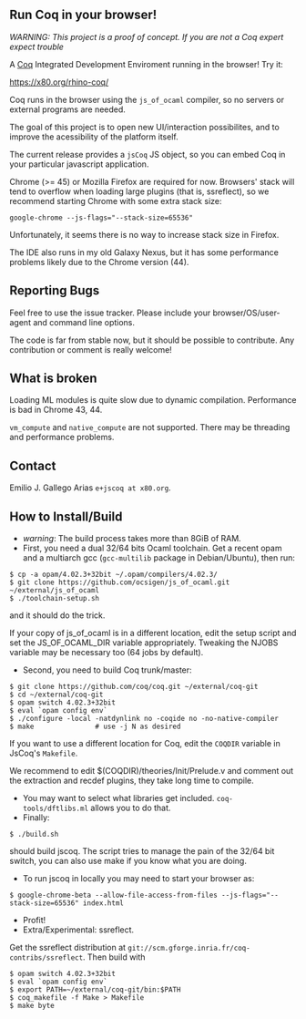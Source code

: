 Run Coq in your browser!
------------------------

*WARNING: This project is a proof of concept. If you are not a Coq
 expert expect trouble*

A [Coq](https://coq.inria.fr) Integrated Development Enviroment
running in the browser! Try it:

<https://x80.org/rhino-coq/>

Coq runs in the browser using the `js_of_ocaml` compiler, so no
servers or external programs are needed.

The goal of this project is to open new UI/interaction possibilites,
and to improve the acessibility of the platform itself.

The current release provides a `jsCoq` JS object, so you can embed Coq
in your particular javascript application.

Chrome (>= 45) or Mozilla Firefox are required for now. Browsers'
stack will tend to overflow when loading large plugins (that is,
ssreflect), so we recommend starting Chrome with some extra stack
size:

```
google-chrome --js-flags="--stack-size=65536"
```

Unfortunately, it seems there is no way to increase stack size in
Firefox.

The IDE also runs in my old Galaxy Nexus, but it has some
performance problems likely due to the Chrome version (44).

## Reporting Bugs ##

Feel free to use the issue tracker. Please include your
browser/OS/user-agent and command line options.

The code is far from stable now, but it should be possible to
contribute.  Any contribution or comment is really welcome!

## What is broken ##

Loading ML modules is quite slow due to dynamic
compilation. Performance is bad in Chrome 43, 44.

`vm_compute` and `native_compute` are not supported. There may be
threading and performance problems.

## Contact ##

Emilio J. Gallego Arias `e+jscoq at x80.org`.

## How to Install/Build ##

* _warning_: The build process takes more than 8GiB of RAM.
* First, you need a dual 32/64 bits Ocaml toolchain. Get a
  recent opam and a multiarch gcc (`gcc-multilib` package in
  Debian/Ubuntu), then run:
````
$ cp -a opam/4.02.3+32bit ~/.opam/compilers/4.02.3/
$ git clone https://github.com/ocsigen/js_of_ocaml.git ~/external/js_of_ocaml
$ ./toolchain-setup.sh
````
  and it should do the trick.

  If your copy of js_of_ocaml is in a different location, edit the setup
  script and set the JS_OF_OCAML_DIR variable appropriately. Tweaking the NJOBS
  variable may be necessary too (64 jobs by default).
* Second, you need to build Coq trunk/master:
````
$ git clone https://github.com/coq/coq.git ~/external/coq-git
$ cd ~/external/coq-git
$ opam switch 4.02.3+32bit
$ eval `opam config env`
$ ./configure -local -natdynlink no -coqide no -no-native-compiler
$ make               # use -j N as desired
````
  If you want to use a different location for Coq, edit the `COQDIR` variable in JsCoq's `Makefile`.

  We recommend to edit $(COQDIR)/theories/Init/Prelude.v and comment
  out the extraction and recdef plugins, they take long time to
  compile.
* You may want to select what libraries get
  included. `coq-tools/dftlibs.ml` allows you to do that.
* Finally:
````
$ ./build.sh
````
  should build jscoq. The script tries to manage the pain of the 32/64
  bit switch, you can also use make if you know what you are doing.
* To run jscoq in locally you may need to start your browser as:
````
$ google-chrome-beta --allow-file-access-from-files --js-flags="--stack-size=65536" index.html
````
* Profit!
* Extra/Experimental: ssreflect.

Get the ssreflect distribution at `git://scm.gforge.inria.fr/coq-contribs/ssreflect`. Then build with
```
$ opam switch 4.02.3+32bit
$ eval `opam config env`
$ export PATH=~/external/coq-git/bin:$PATH
$ coq_makefile -f Make > Makefile
$ make byte
```
